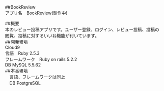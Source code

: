##BookReview<br>
アプリ名　BookReview(製作中)<br>

##概要<br>
本のレビュー投稿アプリです。ユーザー登録、ログイン、レビュー投稿、投稿の閲覧、投稿に対するいいね機能が付いています。<br>
##開発環境<br>
Cloud9<br>
言語　Ruby 2.5.3<br>
フレームワーク　Ruby on rails 5.2.2<br>
DB MySQL 5.5.62<br>
##本番環境<br>
　言語、フレームワークは同上<br>
　DB PostgreSQL<br>